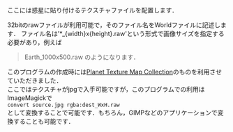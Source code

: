 ここには惑星に貼り付けるテクスチャファイルを配置します．

32bitのrawファイルが利用可能で，そのファイル名をWorldファイルに記述します．
ファイル名は'*_{width}x{height}.raw'という形式で画像サイズを指定する必要があり，例えば
> Earth_1000x500.raw
のようになります．

このプログラムの作成時には[Planet Texture Map Collection](http://planetpixelemporium.com/planets.html)のものを利用させていただきました．  
ここではテクスチャがjpgで入手可能ですが，このプログラムでの利用はImageMagickで  
`convert source.jpg rgba:dest_WxH.raw`  
として変換することで可能です．もちろん，GIMPなどのアプリケーションで変換することも可能です．